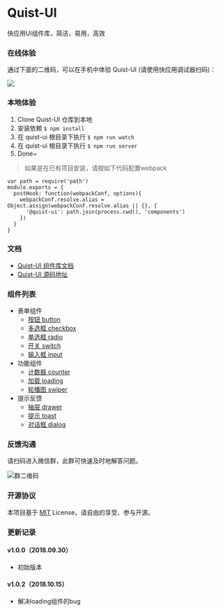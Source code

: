 # Quist-UI

快应用UI组件库，简洁，易用，高效

### 在线体验

通过下面的二维码，可以在手机中体验 Quist-UI (请使用快应用调试器扫码)：

![](http://pfrg4qq0y.bkt.clouddn.com/5baf2aa4N0ccc8797.png)

### 本地体验

1. Clone Quist-UI 仓库到本地
2. 安装依赖 `$ npm install`
3. 在 quist-ui 根目录下执行 `$ npm run watch`
4. 在 quist-ui 根目录下执行 `$ npm run server`
5. Done~

> 如果是在已有项目安装，请按如下代码配置webpack
```
var path = require('path')
module.exports = {
  postHook: function(webpackConf, options){
    webpackConf.resolve.alias = Object.assign(webpackConf.resolve.alias || {}, {
      '@quist-ui': path.join(process.cwd(), 'components')
    })
  }
}
```
### 文档

- [Quist-UI 组件库文档](https://jdsecretfe.github.io/quist-ui)
- [Quist-UI 源码地址](https://github.com/JDsecretFE/quist-ui)

### 组件列表

- 表单组件
    - [按钮 button](https://jdsecretfe.github.io/quist-ui/#/components/quist-button/)
    - [多选框 checkbox](https://jdsecretfe.github.io/quist-ui/#/components/quist-checkbox/)
    - [单选框 radio](https://jdsecretfe.github.io/quist-ui/#/components/quist-radio/)
    - [开关 switch](https://jdsecretfe.github.io/quist-ui/#/components/quist-switch/)
    - [输入框 input](https://jdsecretfe.github.io/quist-ui/#/components/quist-input/)
- 功能组件
    - [计数器 counter](https://jdsecretfe.github.io/quist-ui/#/components/quist-counter/)
    - [加载 loading](https://jdsecretfe.github.io/quist-ui/#/components/quist-loading/)
    - [轮播图 swiper](https://jdsecretfe.github.io/quist-ui/#/components/quist-swiper/)
- 提示反馈
    - [抽屉 drawer](https://jdsecretfe.github.io/quist-ui/#/components/quist-drawer/)
    - [提示 toast](https://jdsecretfe.github.io/quist-ui/#/components/quist-toast/)
    - [对话框 dialog](https://jdsecretfe.github.io/quist-ui/#/components/quist-dialog/)

### 反馈沟通

请扫码进入微信群，此群可快速及时地解答问题。

![群二维码](http://pfrg4qq0y.bkt.clouddn.com/image-1539569420758-V2VjaGF0SU1HMS5qcGVn.jpeg)

### 开源协议

本项目基于 [MIT](http://opensource.org/licenses/MIT) License，请自由的享受、参与开源。


### 更新记录

#### v1.0.0（2018.09.30）

- 初始版本

#### v1.0.2（2018.10.15）

- 解决loading组件的bug